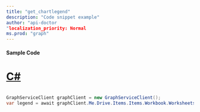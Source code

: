 ```yaml
---
title: "get_chartlegend"
description: "Code snippet example" 
author: "api-doctor
"localization_priority: Normal
ms.prod: "graph"
--- 
```

#### Sample Code
# [C#](#tab/Csharp)

```C#

GraphServiceClient graphClient = new GraphServiceClient();
var legend = await graphClient.Me.Drive.Items.Items.Workbook.Worksheets.Worksheets.Charts.Charts.Legend.Request().GetAsync();

```